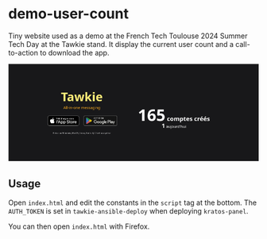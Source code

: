 # demo-user-count

Tiny website used as a demo at the French Tech Toulouse 2024 Summer Tech Day at the Tawkie stand. It display the current user count and a call-to-action to download the app.

![screenshot](images/screenshot.png "Demo screenshot")

## Usage

Open `index.html` and edit the constants in the `script` tag at the bottom. The `AUTH_TOKEN` is set in `tawkie-ansible-deploy` when deploying `kratos-panel`.

You can then open `index.html` with Firefox.
